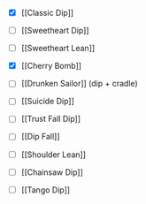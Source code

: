 - [x] [[Classic Dip]]
- [ ] [[Sweetheart Dip]]
- [ ] [[Sweetheart Lean]]
- [x] [[Cherry Bomb]]
- [ ] [[Drunken Sailor]] (dip + cradle)
- [ ] [[Suicide Dip]]
- [ ] [[Trust Fall Dip]]
- [ ] [[Dip Fall]]
- [ ] [[Shoulder Lean]]
- [ ] [[Chainsaw Dip]]
- [ ] [[Tango Dip]]

